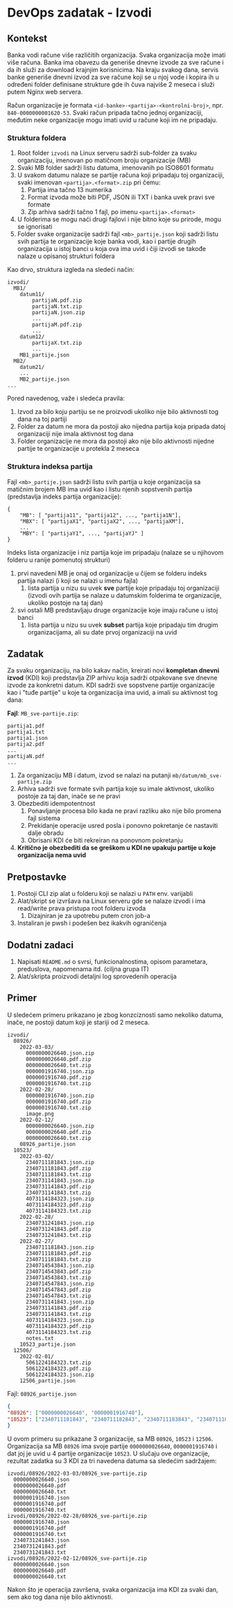 # DevOps zadatak - Izvodi

## Kontekst

Banka vodi račune više različitih organizacija. Svaka organizacija može imati više računa. Banka ima obavezu da generiše dnevne izvode za sve račune i da ih služi za download krajnjim korisnicima. Na kraju svakog dana, servis banke generiše dnevni izvod za sve račune koji se u njoj vode i kopira ih u određeni folder definisane strukture gde ih čuva najviše 2 meseca i služi putem Nginx web servera.

Račun organizacije je formata `<id-banke>-<partija>-<kontrolni-broj>`, npr. `840-0000000001620-53`. Svaki račun pripada tačno jednoj organizaciji, međutim neke organizacije mogu imati uvid u račune koji im ne pripadaju.

### Struktura foldera

1. Root folder `izvodi` na Linux serveru sadrži sub-folder za svaku organizaciju, imenovan po matičnom broju organizacije (MB)
1. Svaki MB folder sadrži listu datuma, imenovanih po ISO8601 formatu
1. U svakom datumu nalaze se partije računa koji pripadaju toj organizaciji, svaki imenovan `<partija>.<format>.zip` pri čemu:
    1. Partija ima tačno 13 numerika
    1. Format izvoda može biti PDF, JSON ili TXT i banka uvek pravi sve formate
    1. Zip arhiva sadrži tačno 1 fajl, po imenu `<partija>.<format>`
1. U folderima se mogu naći drugi fajlovi i nije bitno koje su prirode, mogu se ignorisati
1. Folder svake organizacije sadrži fajl `<mb>_partije.json` koji sadrži listu svih partija te organizacije koje banka vodi, kao i partije drugih organizacija u istoj banci u koja ova ima uvid i čiji izvodi se takođe nalaze u opisanoj strukturi foldera

Kao drvo, struktura izgleda na sledeći način:

```
izvodi/
  MB1/
    datum11/
        partijaN.pdf.zip
        partijaN.txt.zip
        partijaN.json.zip
        ...
        partijaM.pdf.zip
        ...
    datum12/
        partijaX.txt.zip
        ...
    MB1_partije.json
  MB2/
    datum21/
    ...
    MB2_partije.json
...
```

Pored navedenog, važe i sledeća pravila:

1. Izvod za bilo koju partiju se ne proizvodi ukoliko nije bilo aktivnosti tog dana na toj partiji
1. Folder za datum ne mora da postoji ako nijedna partija koja pripada datoj organizaciji nije imala aktivnost tog dana
1. Folder organizacije ne mora da postoji ako nije bilo aktivnosti nijedne partije te organizacije u protekla 2 meseca

### Struktura indeksa partija

Fajl `<mb>_partije.json` sadrži listu svih partija u koje organizacija sa matičnim brojem MB ima uvid kao i listu njenih sopstvenih partija (predstavlja indeks partija organizacije):

```
{
    "MB": [ "partija11", "partija12", ..., "partija1N"],
    "MBX": [ "partijaX1", "partijaX2", ..., "partijaXM"],
    ...
    "MBY": [ "partijaY1", ..., "partijaYJ" ]
}
```

Indeks lista organizacije i niz partija koje im pripadaju (nalaze se u njihovom folderu u ranije pomenutoj strukturi)

1. prvi navedeni MB je onaj od organizacije u čijem se folderu indeks partija nalazi (i koji se nalazi u imenu fajla)
    1. lista partija u nizu su uvek **sve** partije koje pripadaju toj organizaciji (izvodi ovih partija se nalaze u datumskim folderima te organizacije, ukoliko postoje na taj dan)
1. svi ostali MB predstavljaju druge organizacije koje imaju račune u istoj banci
    1. lista partija u nizu su uvek **subset** partija koje pripadaju tim drugim organizacijama, ali su date prvoj organizaciji na uvid

## Zadatak

Za svaku organizaciju, na bilo kakav način, kreirati novi **kompletan dnevni izvod** (KDI) koji predstavlja ZIP arhivu koja sadrži otpakovane sve dnevne izvode za konkretni datum. KDI sadrži sve sopstvene partije organizacije kao i "tuđe partije" u koje ta organizacija ima uvid, a imali su aktivnost tog dana:

**Fajl**: `MB_sve-partije.zip`:
```
partija1.pdf
partija1.txt
partija1.json
partija2.pdf
...
partijaN.pdf
...
```

1. Za organizaciju MB i datum, izvod se nalazi na putanji `mb/datum/mb_sve-partije.zip`
1. Arhiva sadrži sve formate svih partija koje su imale aktivnost, ukoliko postoje za taj dan, inače se ne pravi
1. Obezbediti idempotentnost 
    1. Ponavljanje procesa bilo kada ne pravi razliku ako nije bilo promena fajl sistema
    2. Prekidanje operacije usred posla i ponovno pokretanje će nastaviti dalje obradu
    3. Obrisani KDI će biti rekreiran na ponovnom pokretanju
3. **Kritično je obezbediti da se greškom u KDI ne upakuju partije u koje organizacija nema uvid**

## Pretpostavke

1. Postoji CLI zip alat u folderu koji se nalazi u `PATH` env. varijabli
1. Alat/skript se izvršava na Linux serveru gde se nalaze izvodi i ima read/write prava pristupa root folderu izvoda
    1. Dizajniran je za upotrebu putem cron job-a
1. Instaliran je pwsh i podešen bez ikakvih ograničenja

## Dodatni zadaci

1. Napisati `README.md` o svrsi, funkcionalnostima, opisom parametara, preduslova, napomenama itd. (ciljna grupa IT)
1. Alat/skripta proizvodi detaljni log sprovedenih operacija

## Primer

U sledećem primeru prikazano je zbog konzciznosti samo nekoliko datuma, inače, ne postoji datum koji je stariji od 2 meseca.

```
izvodi/
  08926/
    2022-03-03/
      0000000026640.json.zip
      0000000026640.pdf.zip
      0000000026640.txt.zip
      0000001916740.json.zip
      0000001916740.pdf.zip
      0000001916740.txt.zip
    2022-02-28/
      0000001916740.json.zip
      0000001916740.pdf.zip
      0000001916740.txt.zip
      image.png
    2022-02-12/
      0000000026640.json.zip
      0000000026640.pdf.zip
      0000000026640.txt.zip
    08926_partije.json
  10523/
    2022-03-02/
      2340711181843.json.zip
      2340711181843.pdf.zip
      2340711181843.txt.zip
      2340731141843.json.zip
      2340731141843.pdf.zip
      2340731141843.txt.zip
      4073114184323.json.zip
      4073114184323.pdf.zip
      4073114184323.txt.zip
    2022-02-28/
      2340731241843.json.zip
      2340731241843.pdf.zip
      2340731241843.txt.zip
    2022-02-27/
      2340711181843.json.zip
      2340711181843.pdf.zip
      2340711181843.txt.zip
      2340714543843.json.zip
      2340714543843.pdf.zip
      2340714543843.txt.zip
      2340714547843.json.zip
      2340714547843.pdf.zip
      2340714547843.txt.zip
      2340731141843.json.zip
      2340731141843.pdf.zip
      2340731141843.txt.zip
      4073114184323.json.zip
      4073114184323.pdf.zip
      4073114184323.txt.zip
      notes.txt
    10523_partije.json
  12506/
    2022-02-01/
      5061224184323.txt.zip
      5061224184323.pdf.zip
      5061224184323.json.zip
    12506_partije.json
```

Fajl: `08926_partije.json`
```json
{
"08926": ["0000000026640", "0000001916740"],
"10523": ["2340711181843", "2340711182843", "2340711183843", "2340711184843"]
}
```

U ovom primeru su prikazane 3 organizacije, sa MB `08926`, `10523` i `12506`. Organizacija sa MB `08926` ima svoje partije `0000000026640`, `0000001916740` i dat joj je uvid u 4 partije organizacije `10523`. U slučaju ove organizacije, rezultat zadatka su 3 KDI za tri navedena datuma sa sledećim sadržajem:

```
izvodi/08926/2022-03-03/08926_sve-partije.zip
  0000000026640.json
  0000000026640.pdf
  0000000026640.txt
  0000001916740.json
  0000001916740.pdf
  0000001916740.txt
izvodi/08926/2022-02-28/08926_sve-partije.zip
  0000001916740.json
  0000001916740.pdf
  0000001916740.txt
  2340731241843.json
  2340731241843.pdf
  2340731241843.txt
izvodi/08926/2022-02-12/08926_sve-partije.zip
  0000000026640.json
  0000000026640.pdf
  0000000026640.txt
```

Nakon što je operacija završena, svaka organizacija ima KDI za svaki dan, sem ako tog dana nije bilo aktivnosti. 
